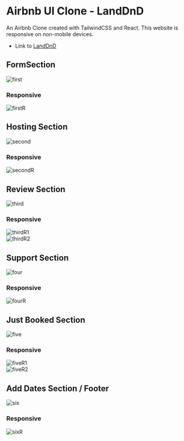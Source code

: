 # Airbnb UI Clone - LandDnD

An Airbnb Clone created with TailwindCSS and React. This website is responsive on non-mobile devices.

- Link to [LandDnD](https://62e83d5ff8f7072a341ad480--benevolent-melomakarona-92c3de.netlify.app/)

## FormSection

![first](https://user-images.githubusercontent.com/101757205/178321150-545098f0-dbb3-4019-86c3-3f423acaf89e.png)
### Responsive
![firstR](https://user-images.githubusercontent.com/101757205/178321925-ebfc321c-0a26-4987-9d2a-c826f7eb80e7.png)

## Hosting Section

![second](https://user-images.githubusercontent.com/101757205/178322836-9c36651b-82cc-4360-8727-d4b73fb4a709.png)
### Responsive
![secondR](https://user-images.githubusercontent.com/101757205/178322855-0197f9bd-c138-4d87-81cc-5da813dea7e5.png)

## Review Section

![third](https://user-images.githubusercontent.com/101757205/178323709-5f492bfb-5b70-4da4-9ea5-5e5c12c94974.png)
### Responsive
![thirdR1](https://user-images.githubusercontent.com/101757205/178323729-d75d07db-40fe-4b67-a007-8b4f8973ce91.png)
<br />
![thirdR2](https://user-images.githubusercontent.com/101757205/178323735-d8e3e62f-8dd0-4f5f-9d8b-ffa2abc54700.png)

## Support Section

![four](https://user-images.githubusercontent.com/101757205/178324677-6ef0f323-65e4-40f6-8deb-ddf78841831b.png)
### Responsive
![fourR](https://user-images.githubusercontent.com/101757205/178324682-201e389d-9815-4920-bed0-c9f9da09e013.png)

## Just Booked Section

![five](https://user-images.githubusercontent.com/101757205/178325164-213ef497-e087-45cf-9cb1-02d949b9147c.png)

### Responsive
![fiveR1](https://user-images.githubusercontent.com/101757205/178325177-bcdfa3b9-5f85-4403-aec1-65795d901405.png)
<br />
![fiveR2](https://user-images.githubusercontent.com/101757205/178325188-cf8b5cfb-ba2b-46ca-a10c-b9b1779ceda9.png)

## Add Dates Section / Footer

![six](https://user-images.githubusercontent.com/101757205/178326109-0e239f60-00ab-47d0-b6d0-0f4f0c19edc2.png)

### Responsive
![sixR](https://user-images.githubusercontent.com/101757205/178326121-5f8e76d2-e82d-4286-8b5c-a0df055c7c2a.png)



